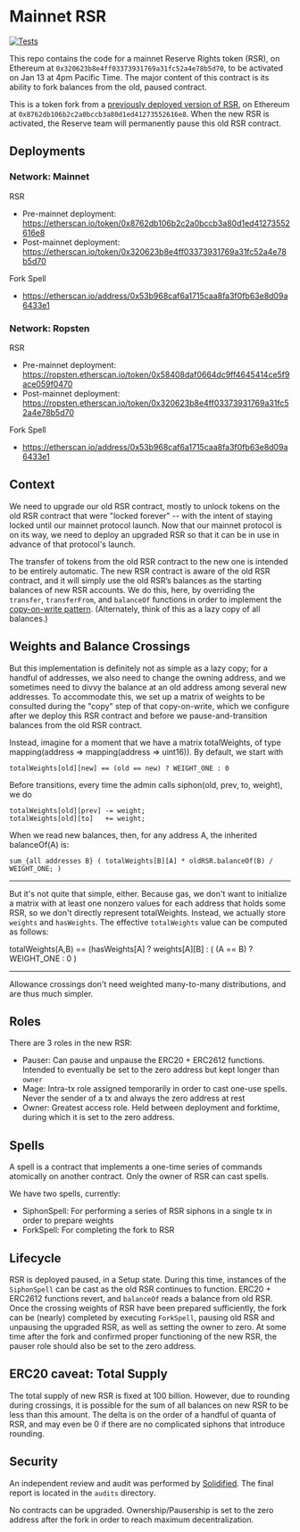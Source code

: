 # Mainnet RSR
[![Tests](https://github.com/reserve-protocol/rsr-mainnet/actions/workflows/tests.yml/badge.svg)](https://github.com/reserve-protocol/rsr-mainnet/actions/workflows/tests.yml)

This repo contains the code for a mainnet Reserve Rights token (RSR), on Ethereum at `0x320623b8e4ff03373931769a31fc52a4e78b5d70`, to be activated on Jan 13 at 4pm Pacific Time. The major content of this contract is its ability to fork balances from the old, paused contract.

This is a token fork from a [previously deployed version of RSR](https://github.com/reserve-protocol/rsr), on Ethereum at `0x8762db106b2c2a0bccb3a80d1ed41273552616e8`. When the new RSR is activated, the Reserve team will permanently pause this old RSR contract.


## Deployments

### Network: Mainnet

RSR
- Pre-mainnet deployment: https://etherscan.io/token/0x8762db106b2c2a0bccb3a80d1ed41273552616e8
- Post-mainnet deployment: https://etherscan.io/token/0x320623b8e4ff03373931769a31fc52a4e78b5d70

Fork Spell
- https://etherscan.io/address/0x53b968caf6a1715caa8fa3f0fb63e8d09a6433e1

### Network: Ropsten

RSR
- Pre-mainnet deployment: https://ropsten.etherscan.io/token/0x58408daf0664dc9ff4645414ce5f9ace059f0470
- Post-mainnet deployment: https://ropsten.etherscan.io/token/0x320623b8e4ff03373931769a31fc52a4e78b5d70

Fork Spell
- https://etherscan.io/address/0x53b968caf6a1715caa8fa3f0fb63e8d09a6433e1


## Context

We need to upgrade our old RSR contract, mostly to unlock tokens on the old RSR contract that were "locked forever" -- with the intent of staying locked until our mainnet protocol launch. Now that our mainnet protocol is on its way, we need to deploy an upgraded RSR so that it can be in use in advance of that protocol's launch.

The transfer of tokens from the old RSR contract to the new one is intended to be entirely automatic. The new RSR contract is aware of the old RSR contract, and it will simply use the old RSR’s balances as the starting balances of new RSR accounts. We do this, here, by overriding the `transfer`, `transferFrom`, and `balanceOf` functions in order to implement the [copy-on-write pattern](https://en.wikipedia.org/wiki/Copy-on-write). (Alternately, think of this as a lazy copy of all balances.)


## Weights and Balance Crossings

But this implementation is definitely not as simple as a lazy copy; for a handful of addresses, we also need to change the owning address, and we sometimes need to divvy the balance at an old address among several new addresses.  To accommodate this, we set up a matrix of weights to be consulted during the "copy" step of that copy-on-write, which we configure after we deploy this RSR contract and before we pause-and-transition balances from the old RSR contract.

Instead, imagine for a moment that we have a matrix totalWeights, of type mapping(address => mapping(address => uint16)). By default, we start with

    totalWeights[old][new] == (old == new) ? WEIGHT_ONE : 0

Before transitions, every time the admin calls siphon(old, prev, to, weight), we do

    totalWeights[old][prev] -= weight;
    totalWeights[old][to]   += weight;

When we read new balances, then, for any address A, the inherited balanceOf(A) is:

    sum_{all addresses B} ( totalWeights[B][A] * oldRSR.balanceOf(B) / WEIGHT_ONE; )

----

But it's not quite that simple, either. Because gas, we don't want to initialize a matrix with at least one nonzero values for each address that holds some RSR, so we don't directly represent totalWeights. Instead, we actually store `weights` and `hasWeights`. The effective `totalWeights` value can be computed as follows:

   totalWeights(A,B) == (hasWeights[A] ? weights[A][B] : ( (A == B) ? WEIGHT_ONE : 0 )

----

Allowance crossings don't need weighted many-to-many distributions, and are thus much simpler.

## Roles

There are 3 roles in the new RSR:
- Pauser: Can pause and unpause the ERC20 + ERC2612 functions. Intended to eventually be set to the zero address but kept longer than `owner`
- Mage: Intra-tx role assigned temporarily in order to cast one-use spells. Never the sender of a tx and always the zero address at rest
- Owner: Greatest access role. Held between deployment and forktime, during which it is set to the zero address.

## Spells

A spell is a contract that implements a one-time series of commands atomically on another contract. Only the owner of RSR can cast spells. 

We have two spells, currently:
- SiphonSpell: For performing a series of RSR siphons in a single tx in order to prepare weights
- ForkSpell: For completing the fork to RSR

## Lifecycle

RSR is deployed paused, in a Setup state. During this time, instances of the `SiphonSpell` can be cast as the old RSR continues to function. ERC20 + ERC2612 functions revert, and `balanceOf` reads a balance from old RSR. Once the crossing weights of RSR have been prepared sufficiently, the fork can be (nearly) completed by executing `ForkSpell`, pausing old RSR and unpausing the upgraded RSR, as well as setting the owner to zero. At some time after the fork and confirmed proper functioning of the new RSR, the pauser role should also be set to the zero address. 

## ERC20 caveat: Total Supply

The total supply of new RSR is fixed at 100 billion. However, due to rounding during crossings, it is possible for the sum of all balances on new RSR to be less than this amount. The delta is on the order of a handful of quanta of RSR, and may even be 0 if there are no complicated siphons that introduce rounding. 

## Security

An independent review and audit was performed by [Solidified](https://solidified.io/). The final report is located in the `audits` directory.

No contracts can be upgraded. Ownership/Pausership is set to the zero address after the fork in order to reach maximum decentralization. 
